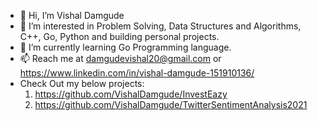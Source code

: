 - 👋 Hi, I’m Vishal Damgude
- 👀 I’m interested in Problem Solving, Data Structures and Algorithms, C++, Go, Python and building personal projects.
- 🌱 I’m currently learning Go Programming language.
- 📫 Reach me at damgudevishal20@gmail.com or https://www.linkedin.com/in/vishal-damgude-151910136/
- Check Out my below projects:
  1. https://github.com/VishalDamgude/InvestEazy
  2. https://github.com/VishalDamgude/TwitterSentimentAnalysis2021

<!---
VishalDamgude/VishalDamgude is a ✨ special ✨ repository because its `README.md` (this file) appears on your GitHub profile.
You can click the Preview link to take a look at your changes.
--->
